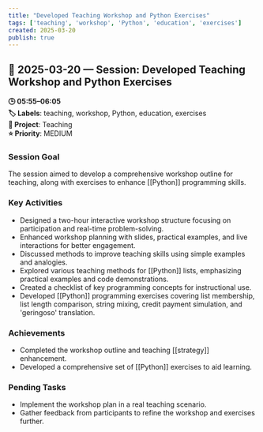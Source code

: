 ```yaml
---
title: "Developed Teaching Workshop and Python Exercises"
tags: ['teaching', 'workshop', 'Python', 'education', 'exercises']
created: 2025-03-20
publish: true
---
```


## 📅 2025-03-20 — Session: Developed Teaching Workshop and Python Exercises

**🕒 05:55–06:05**  
**🏷️ Labels**: teaching, workshop, Python, education, exercises  
**📂 Project**: Teaching  
**⭐ Priority**: MEDIUM  


### Session Goal
The session aimed to develop a comprehensive workshop outline for teaching, along with exercises to enhance [[Python]] programming skills.

### Key Activities
- Designed a two-hour interactive workshop structure focusing on participation and real-time problem-solving.
- Enhanced workshop planning with slides, practical examples, and live interactions for better engagement.
- Discussed methods to improve teaching skills using simple examples and analogies.
- Explored various teaching methods for [[Python]] lists, emphasizing practical examples and code demonstrations.
- Created a checklist of key programming concepts for instructional use.
- Developed [[Python]] programming exercises covering list membership, list length comparison, string mixing, credit payment simulation, and 'geringoso' translation.

### Achievements
- Completed the workshop outline and teaching [[strategy]] enhancement.
- Developed a comprehensive set of [[Python]] exercises to aid learning.

### Pending Tasks
- Implement the workshop plan in a real teaching scenario.
- Gather feedback from participants to refine the workshop and exercises further.
